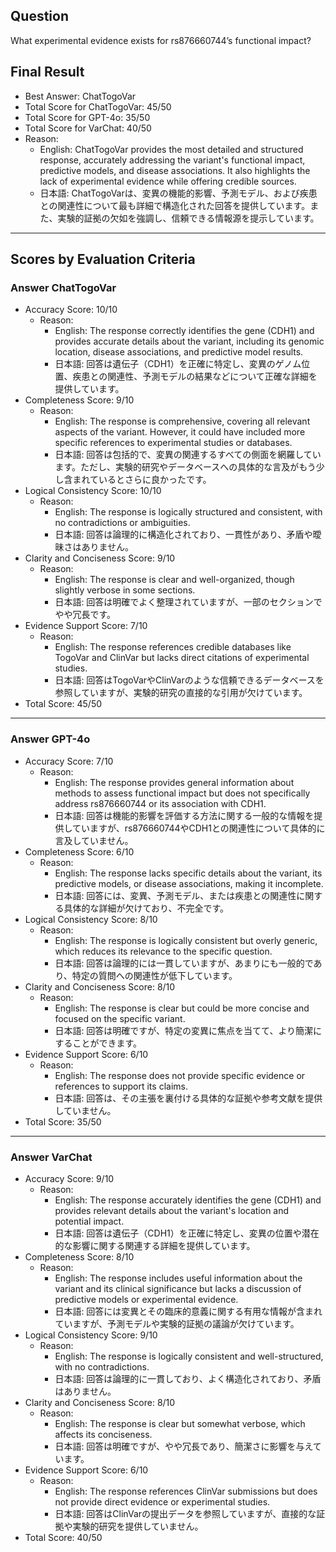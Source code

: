 ## Question

What experimental evidence exists for rs876660744’s functional impact?

## Final Result

- Best Answer: ChatTogoVar
- Total Score for ChatTogoVar: 45/50
- Total Score for GPT-4o: 35/50
- Total Score for VarChat: 40/50
- Reason:
  - English: ChatTogoVar provides the most detailed and structured response, accurately addressing the variant's functional impact, predictive models, and disease associations. It also highlights the lack of experimental evidence while offering credible sources.
  - 日本語: ChatTogoVarは、変異の機能的影響、予測モデル、および疾患との関連性について最も詳細で構造化された回答を提供しています。また、実験的証拠の欠如を強調し、信頼できる情報源を提示しています。

---

## Scores by Evaluation Criteria

### Answer ChatTogoVar
- Accuracy Score: 10/10
  - Reason: 
    - English: The response correctly identifies the gene (CDH1) and provides accurate details about the variant, including its genomic location, disease associations, and predictive model results.
    - 日本語: 回答は遺伝子（CDH1）を正確に特定し、変異のゲノム位置、疾患との関連性、予測モデルの結果などについて正確な詳細を提供しています。
- Completeness Score: 9/10
  - Reason: 
    - English: The response is comprehensive, covering all relevant aspects of the variant. However, it could have included more specific references to experimental studies or databases.
    - 日本語: 回答は包括的で、変異の関連するすべての側面を網羅しています。ただし、実験的研究やデータベースへの具体的な言及がもう少し含まれているとさらに良かったです。
- Logical Consistency Score: 10/10
  - Reason: 
    - English: The response is logically structured and consistent, with no contradictions or ambiguities.
    - 日本語: 回答は論理的に構造化されており、一貫性があり、矛盾や曖昧さはありません。
- Clarity and Conciseness Score: 9/10
  - Reason: 
    - English: The response is clear and well-organized, though slightly verbose in some sections.
    - 日本語: 回答は明確でよく整理されていますが、一部のセクションでやや冗長です。
- Evidence Support Score: 7/10
  - Reason: 
    - English: The response references credible databases like TogoVar and ClinVar but lacks direct citations of experimental studies.
    - 日本語: 回答はTogoVarやClinVarのような信頼できるデータベースを参照していますが、実験的研究の直接的な引用が欠けています。
- Total Score: 45/50

---

### Answer GPT-4o
- Accuracy Score: 7/10
  - Reason: 
    - English: The response provides general information about methods to assess functional impact but does not specifically address rs876660744 or its association with CDH1.
    - 日本語: 回答は機能的影響を評価する方法に関する一般的な情報を提供していますが、rs876660744やCDH1との関連性について具体的に言及していません。
- Completeness Score: 6/10
  - Reason: 
    - English: The response lacks specific details about the variant, its predictive models, or disease associations, making it incomplete.
    - 日本語: 回答には、変異、予測モデル、または疾患との関連性に関する具体的な詳細が欠けており、不完全です。
- Logical Consistency Score: 8/10
  - Reason: 
    - English: The response is logically consistent but overly generic, which reduces its relevance to the specific question.
    - 日本語: 回答は論理的には一貫していますが、あまりにも一般的であり、特定の質問への関連性が低下しています。
- Clarity and Conciseness Score: 8/10
  - Reason: 
    - English: The response is clear but could be more concise and focused on the specific variant.
    - 日本語: 回答は明確ですが、特定の変異に焦点を当てて、より簡潔にすることができます。
- Evidence Support Score: 6/10
  - Reason: 
    - English: The response does not provide specific evidence or references to support its claims.
    - 日本語: 回答は、その主張を裏付ける具体的な証拠や参考文献を提供していません。
- Total Score: 35/50

---

### Answer VarChat
- Accuracy Score: 9/10
  - Reason: 
    - English: The response accurately identifies the gene (CDH1) and provides relevant details about the variant's location and potential impact.
    - 日本語: 回答は遺伝子（CDH1）を正確に特定し、変異の位置や潜在的な影響に関する関連する詳細を提供しています。
- Completeness Score: 8/10
  - Reason: 
    - English: The response includes useful information about the variant and its clinical significance but lacks a discussion of predictive models or experimental evidence.
    - 日本語: 回答には変異とその臨床的意義に関する有用な情報が含まれていますが、予測モデルや実験的証拠の議論が欠けています。
- Logical Consistency Score: 9/10
  - Reason: 
    - English: The response is logically consistent and well-structured, with no contradictions.
    - 日本語: 回答は論理的に一貫しており、よく構造化されており、矛盾はありません。
- Clarity and Conciseness Score: 8/10
  - Reason: 
    - English: The response is clear but somewhat verbose, which affects its conciseness.
    - 日本語: 回答は明確ですが、やや冗長であり、簡潔さに影響を与えています。
- Evidence Support Score: 6/10
  - Reason: 
    - English: The response references ClinVar submissions but does not provide direct evidence or experimental studies.
    - 日本語: 回答はClinVarの提出データを参照していますが、直接的な証拠や実験的研究を提供していません。
- Total Score: 40/50